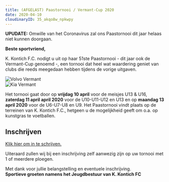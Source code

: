 ```yaml
---
title: (AFGELAST) Paastornooi / Vermant-Cup 2020
date: 2020-04-10
cloudinaryID: 35_akqo8w_npkwpy
---
```


<p><strong>UPUDATE:</strong> Omwille van het Coronavirus zal ons Paastornooi dit jaar helaas niet kunnen doorgaan.</p>
<p><strong>Beste sportvriend,</strong></p>
<p>K. Kontich F.C. nodigt u uit op haar 51ste Paastornooi - dit jaar ook de Vermant-Cup genoemd -, een tornooi dat heel wat waardering geniet van clubs die reeds meegedaan hebben tijdens de vorige uitgaven.</p>
<div class="lg:flex lg:flex-wrap lg:-mx-8 items-center mb-6">
    <div class="mb-4 w-full lg:w-1/2 lg:mb-0 lg:px-8">
        <img src="https://www.link2fleet.be/wp-content/uploads/2018/04/Logo-Vermant-Groep.png" style="max-width: 90%; height: auto;" alt="Volvo Vermant" />
    </div>
    <div class="mb-4 w-full lg:w-1/2 lg:mb-0 lg:px-8">
        <img src="https://res.cloudinary.com/kkontichfc/image/upload/v1565372112/sponsors/KIA-vermant-zilver_yzunbr.png" style="max-width: 90%; height: auto;" alt="Kia Vermant" />
    </div>

</div>
<p>
    Het tornooi gaat door op <strong>vrijdag 10 april</strong> voor de meisjes U13 & U16, <strong>zaterdag 11 april april 2020</strong> voor de U10-U11-U12 en U13 en op <strong>maandag 13 april 2020</strong> voor de U6-U7-U8 en U9. Het Paastornooi vindt plaats op de terreinen van K. Kontich F.C., hetgeen u de mogelijkheid geeft om o.a. op kunstgras te voetballen.
</p>
<div>
    <h2>Inschrijven</h2>
    <p>
        <a href="https://www.kkontichfc.be/jeugd/paastornooi/online-registratie/" title="Inschrijven Paastornooi / Vermant-Cup" class="btn-block">Klik hier om in te schrijven.</a></p>
    <p>Uiteraard zullen wij bij een inschrijving zelf aanwezig zijn op uw tornooi met 1 of meerdere ploegen.</p>
    <p>Met dank voor jullie belangstelling en eventuele inschrijving.
        <br><strong>Sportieve groeten namens het Jeugdbestuur van K. Kontich FC</strong>
    </p>
</div>
